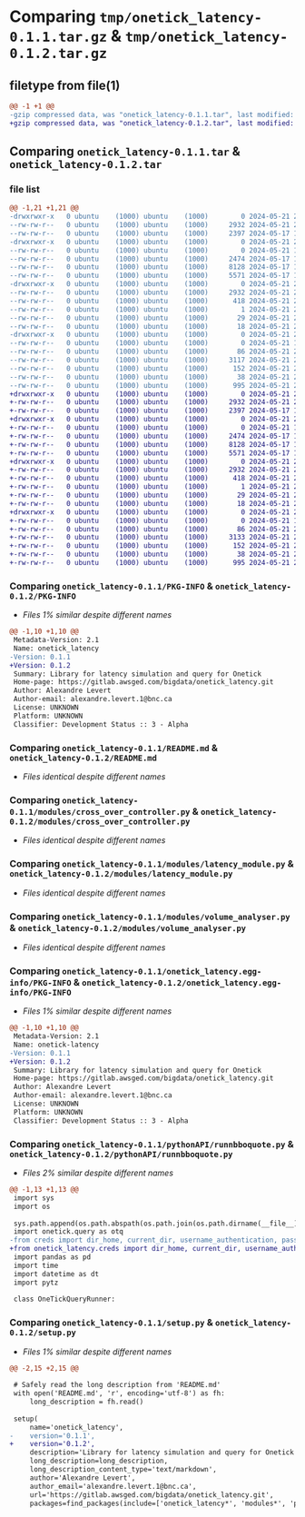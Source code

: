 # Comparing `tmp/onetick_latency-0.1.1.tar.gz` & `tmp/onetick_latency-0.1.2.tar.gz`

## filetype from file(1)

```diff
@@ -1 +1 @@
-gzip compressed data, was "onetick_latency-0.1.1.tar", last modified: Tue May 21 20:40:00 2024, max compression
+gzip compressed data, was "onetick_latency-0.1.2.tar", last modified: Tue May 21 20:44:45 2024, max compression
```

## Comparing `onetick_latency-0.1.1.tar` & `onetick_latency-0.1.2.tar`

### file list

```diff
@@ -1,21 +1,21 @@
-drwxrwxr-x   0 ubuntu    (1000) ubuntu    (1000)        0 2024-05-21 20:40:00.615295 onetick_latency-0.1.1/
--rw-rw-r--   0 ubuntu    (1000) ubuntu    (1000)     2932 2024-05-21 20:40:00.615295 onetick_latency-0.1.1/PKG-INFO
--rw-rw-r--   0 ubuntu    (1000) ubuntu    (1000)     2397 2024-05-17 15:17:01.000000 onetick_latency-0.1.1/README.md
-drwxrwxr-x   0 ubuntu    (1000) ubuntu    (1000)        0 2024-05-21 20:40:00.615295 onetick_latency-0.1.1/modules/
--rw-rw-r--   0 ubuntu    (1000) ubuntu    (1000)        0 2024-05-21 17:42:00.000000 onetick_latency-0.1.1/modules/__init__.py
--rw-rw-r--   0 ubuntu    (1000) ubuntu    (1000)     2474 2024-05-17 14:52:06.000000 onetick_latency-0.1.1/modules/cross_over_controller.py
--rw-rw-r--   0 ubuntu    (1000) ubuntu    (1000)     8128 2024-05-17 14:52:06.000000 onetick_latency-0.1.1/modules/latency_module.py
--rw-rw-r--   0 ubuntu    (1000) ubuntu    (1000)     5571 2024-05-17 14:52:06.000000 onetick_latency-0.1.1/modules/volume_analyser.py
-drwxrwxr-x   0 ubuntu    (1000) ubuntu    (1000)        0 2024-05-21 20:40:00.615295 onetick_latency-0.1.1/onetick_latency.egg-info/
--rw-rw-r--   0 ubuntu    (1000) ubuntu    (1000)     2932 2024-05-21 20:40:00.000000 onetick_latency-0.1.1/onetick_latency.egg-info/PKG-INFO
--rw-rw-r--   0 ubuntu    (1000) ubuntu    (1000)      418 2024-05-21 20:40:00.000000 onetick_latency-0.1.1/onetick_latency.egg-info/SOURCES.txt
--rw-rw-r--   0 ubuntu    (1000) ubuntu    (1000)        1 2024-05-21 20:40:00.000000 onetick_latency-0.1.1/onetick_latency.egg-info/dependency_links.txt
--rw-rw-r--   0 ubuntu    (1000) ubuntu    (1000)       29 2024-05-21 20:40:00.000000 onetick_latency-0.1.1/onetick_latency.egg-info/requires.txt
--rw-rw-r--   0 ubuntu    (1000) ubuntu    (1000)       18 2024-05-21 20:40:00.000000 onetick_latency-0.1.1/onetick_latency.egg-info/top_level.txt
-drwxrwxr-x   0 ubuntu    (1000) ubuntu    (1000)        0 2024-05-21 20:40:00.615295 onetick_latency-0.1.1/pythonAPI/
--rw-rw-r--   0 ubuntu    (1000) ubuntu    (1000)        0 2024-05-21 17:42:00.000000 onetick_latency-0.1.1/pythonAPI/__init__.py
--rw-rw-r--   0 ubuntu    (1000) ubuntu    (1000)       86 2024-05-21 20:30:57.000000 onetick_latency-0.1.1/pythonAPI/auth.py
--rw-rw-r--   0 ubuntu    (1000) ubuntu    (1000)     3117 2024-05-21 20:30:57.000000 onetick_latency-0.1.1/pythonAPI/runnbboquote.py
--rw-rw-r--   0 ubuntu    (1000) ubuntu    (1000)      152 2024-05-21 20:16:37.000000 onetick_latency-0.1.1/pythonAPI/security_credentials.py
--rw-rw-r--   0 ubuntu    (1000) ubuntu    (1000)       38 2024-05-21 20:40:00.615295 onetick_latency-0.1.1/setup.cfg
--rw-rw-r--   0 ubuntu    (1000) ubuntu    (1000)      995 2024-05-21 20:38:28.000000 onetick_latency-0.1.1/setup.py
+drwxrwxr-x   0 ubuntu    (1000) ubuntu    (1000)        0 2024-05-21 20:44:45.566859 onetick_latency-0.1.2/
+-rw-rw-r--   0 ubuntu    (1000) ubuntu    (1000)     2932 2024-05-21 20:44:45.566859 onetick_latency-0.1.2/PKG-INFO
+-rw-rw-r--   0 ubuntu    (1000) ubuntu    (1000)     2397 2024-05-17 15:17:01.000000 onetick_latency-0.1.2/README.md
+drwxrwxr-x   0 ubuntu    (1000) ubuntu    (1000)        0 2024-05-21 20:44:45.562859 onetick_latency-0.1.2/modules/
+-rw-rw-r--   0 ubuntu    (1000) ubuntu    (1000)        0 2024-05-21 17:42:00.000000 onetick_latency-0.1.2/modules/__init__.py
+-rw-rw-r--   0 ubuntu    (1000) ubuntu    (1000)     2474 2024-05-17 14:52:06.000000 onetick_latency-0.1.2/modules/cross_over_controller.py
+-rw-rw-r--   0 ubuntu    (1000) ubuntu    (1000)     8128 2024-05-17 14:52:06.000000 onetick_latency-0.1.2/modules/latency_module.py
+-rw-rw-r--   0 ubuntu    (1000) ubuntu    (1000)     5571 2024-05-17 14:52:06.000000 onetick_latency-0.1.2/modules/volume_analyser.py
+drwxrwxr-x   0 ubuntu    (1000) ubuntu    (1000)        0 2024-05-21 20:44:45.566859 onetick_latency-0.1.2/onetick_latency.egg-info/
+-rw-rw-r--   0 ubuntu    (1000) ubuntu    (1000)     2932 2024-05-21 20:44:45.000000 onetick_latency-0.1.2/onetick_latency.egg-info/PKG-INFO
+-rw-rw-r--   0 ubuntu    (1000) ubuntu    (1000)      418 2024-05-21 20:44:45.000000 onetick_latency-0.1.2/onetick_latency.egg-info/SOURCES.txt
+-rw-rw-r--   0 ubuntu    (1000) ubuntu    (1000)        1 2024-05-21 20:44:45.000000 onetick_latency-0.1.2/onetick_latency.egg-info/dependency_links.txt
+-rw-rw-r--   0 ubuntu    (1000) ubuntu    (1000)       29 2024-05-21 20:44:45.000000 onetick_latency-0.1.2/onetick_latency.egg-info/requires.txt
+-rw-rw-r--   0 ubuntu    (1000) ubuntu    (1000)       18 2024-05-21 20:44:45.000000 onetick_latency-0.1.2/onetick_latency.egg-info/top_level.txt
+drwxrwxr-x   0 ubuntu    (1000) ubuntu    (1000)        0 2024-05-21 20:44:45.566859 onetick_latency-0.1.2/pythonAPI/
+-rw-rw-r--   0 ubuntu    (1000) ubuntu    (1000)        0 2024-05-21 17:42:00.000000 onetick_latency-0.1.2/pythonAPI/__init__.py
+-rw-rw-r--   0 ubuntu    (1000) ubuntu    (1000)       86 2024-05-21 20:30:57.000000 onetick_latency-0.1.2/pythonAPI/auth.py
+-rw-rw-r--   0 ubuntu    (1000) ubuntu    (1000)     3133 2024-05-21 20:44:01.000000 onetick_latency-0.1.2/pythonAPI/runnbboquote.py
+-rw-rw-r--   0 ubuntu    (1000) ubuntu    (1000)      152 2024-05-21 20:16:37.000000 onetick_latency-0.1.2/pythonAPI/security_credentials.py
+-rw-rw-r--   0 ubuntu    (1000) ubuntu    (1000)       38 2024-05-21 20:44:45.566859 onetick_latency-0.1.2/setup.cfg
+-rw-rw-r--   0 ubuntu    (1000) ubuntu    (1000)      995 2024-05-21 20:44:43.000000 onetick_latency-0.1.2/setup.py
```

### Comparing `onetick_latency-0.1.1/PKG-INFO` & `onetick_latency-0.1.2/PKG-INFO`

 * *Files 1% similar despite different names*

```diff
@@ -1,10 +1,10 @@
 Metadata-Version: 2.1
 Name: onetick_latency
-Version: 0.1.1
+Version: 0.1.2
 Summary: Library for latency simulation and query for Onetick
 Home-page: https://gitlab.awsged.com/bigdata/onetick_latency.git
 Author: Alexandre Levert
 Author-email: alexandre.levert.1@bnc.ca
 License: UNKNOWN
 Platform: UNKNOWN
 Classifier: Development Status :: 3 - Alpha
```

### Comparing `onetick_latency-0.1.1/README.md` & `onetick_latency-0.1.2/README.md`

 * *Files identical despite different names*

### Comparing `onetick_latency-0.1.1/modules/cross_over_controller.py` & `onetick_latency-0.1.2/modules/cross_over_controller.py`

 * *Files identical despite different names*

### Comparing `onetick_latency-0.1.1/modules/latency_module.py` & `onetick_latency-0.1.2/modules/latency_module.py`

 * *Files identical despite different names*

### Comparing `onetick_latency-0.1.1/modules/volume_analyser.py` & `onetick_latency-0.1.2/modules/volume_analyser.py`

 * *Files identical despite different names*

### Comparing `onetick_latency-0.1.1/onetick_latency.egg-info/PKG-INFO` & `onetick_latency-0.1.2/onetick_latency.egg-info/PKG-INFO`

 * *Files 1% similar despite different names*

```diff
@@ -1,10 +1,10 @@
 Metadata-Version: 2.1
 Name: onetick-latency
-Version: 0.1.1
+Version: 0.1.2
 Summary: Library for latency simulation and query for Onetick
 Home-page: https://gitlab.awsged.com/bigdata/onetick_latency.git
 Author: Alexandre Levert
 Author-email: alexandre.levert.1@bnc.ca
 License: UNKNOWN
 Platform: UNKNOWN
 Classifier: Development Status :: 3 - Alpha
```

### Comparing `onetick_latency-0.1.1/pythonAPI/runnbboquote.py` & `onetick_latency-0.1.2/pythonAPI/runnbboquote.py`

 * *Files 2% similar despite different names*

```diff
@@ -1,13 +1,13 @@
 import sys
 import os
 
 sys.path.append(os.path.abspath(os.path.join(os.path.dirname(__file__), '..')))
 import onetick.query as otq
-from creds import dir_home, current_dir, username_authentication, password_authentication
+from onetick_latency.creds import dir_home, current_dir, username_authentication, password_authentication
 import pandas as pd
 import time
 import datetime as dt
 import pytz
 
 class OneTickQueryRunner:
```

### Comparing `onetick_latency-0.1.1/setup.py` & `onetick_latency-0.1.2/setup.py`

 * *Files 1% similar despite different names*

```diff
@@ -2,15 +2,15 @@
 
 # Safely read the long description from 'README.md'
 with open('README.md', 'r', encoding='utf-8') as fh:
     long_description = fh.read()
 
 setup(
     name='onetick_latency',
-    version='0.1.1',
+    version='0.1.2',
     description='Library for latency simulation and query for Onetick',
     long_description=long_description,
     long_description_content_type='text/markdown',
     author='Alexandre Levert',
     author_email='alexandre.levert.1@bnc.ca',
     url='https://gitlab.awsged.com/bigdata/onetick_latency.git',
     packages=find_packages(include=['onetick_latency*', 'modules*', 'pythonAPI*']),
```

